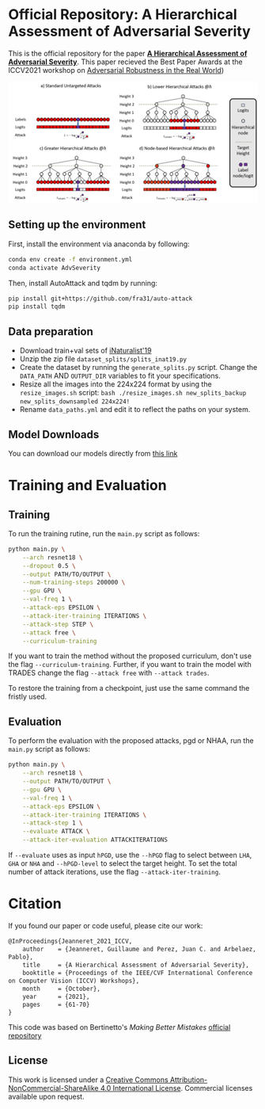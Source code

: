 # Official Repository: A Hierarchical Assessment of Adversarial Severity

This is the official repository for the paper [**A Hierarchical Assessment of Adversarial Severity**](https://openaccess.thecvf.com/content/ICCV2021W/AROW/html/Jeanneret_A_Hierarchical_Assessment_of_Adversarial_Severity_ICCVW_2021_paper.html). This paper recieved the Best Paper Awards at the ICCV2021 workshop on [Adversarial Robustness in the Real World](https://iccv21-adv-workshop.github.io/))

![Hierarchical Adversarial Attacks](images/h-attacks.png)

## Setting up the environment

First, install the environment via anaconda by following:
```bash
conda env create -f environment.yml
conda activate AdvSeverity
```

Then, install AutoAttack and tqdm by running:
```bash
pip install git+https://github.com/fra31/auto-attack
pip install tqdm
```

## Data preparation

 * Download train+val sets of [iNaturalist'19](https://www.kaggle.com/c/inaturalist-2019-fgvc6)
 * Unzip the zip file `dataset_splits/splits_inat19.py`
 * Create the dataset by running the `generate_splits.py` script. Change the `DATA_PATH` AND `OUTPUT_DIR` variables to fit your specifications.
 * Resize all the images into the 224x224 format by using the `resize_images.sh` script: `bash ./resize_images.sh new_splits_backup new_splits_downsampled 224x224!`
 * Rename `data_paths.yml` and edit it to reflect the paths on your system. 


## Model Downloads

You can download our models directly from [this link](https://drive.google.com/drive/folders/1_zML-8HPzU4D1b8kSmx4jg0OdadULp0y?usp=sharing)

# Training and Evaluation

## Training

To run the training rutine, run the `main.py` script as follows:

```bash
python main.py \
    --arch resnet18 \
    --dropout 0.5 \
    --output PATH/TO/OUTPUT \
    --num-training-steps 200000 \
    --gpu GPU \
    --val-freq 1 \
    --attack-eps EPSILON \
    --attack-iter-training ITERATIONS \
    --attack-step STEP \
    --attack free \
    --curriculum-training
```

If you want to train the method without the proposed curriculum, don't use the flag `--curriculum-training`. Further, if you want to train the model with TRADES change the flag `--attack free` with `--attack trades`.

To restore the training from a checkpoint, just use the same command the fristly used.

## Evaluation

To perform the evaluation with the proposed attacks, pgd or NHAA, run the `main.py` script as follows:

```bash
python main.py \
    --arch resnet18 \
    --output PATH/TO/OUTPUT \
    --gpu GPU \
    --val-freq 1 \
    --attack-eps EPSILON \
    --attack-iter-training ITERATIONS \
    --attack-step 1 \
    --evaluate ATTACK \
    --attack-iter-evaluation ATTACKITERATIONS
```

If `--evaluate` uses as input `hPGD`, use the `--hPGD` flag to select between `LHA`, `GHA` or `NHA` and `--hPGD-level` to select the target height. To set the total number of attack iterations, use the flag `--attack-iter-training`.

# Citation

If you found our paper or code useful, please cite our work:

```
@InProceedings{Jeanneret_2021_ICCV,
    author    = {Jeanneret, Guillaume and Perez, Juan C. and Arbelaez, Pablo},
    title     = {A Hierarchical Assessment of Adversarial Severity},
    booktitle = {Proceedings of the IEEE/CVF International Conference on Computer Vision (ICCV) Workshops},
    month     = {October},
    year      = {2021},
    pages     = {61-70}
}
```

This code was based on Bertinetto's *Making Better Mistakes* [official repository](https://github.com/fiveai/making-better-mistakes)

## License

This work is licensed under a [Creative Commons Attribution-NonCommercial-ShareAlike 4.0 International License](https://creativecommons.org/licenses/by-nc-sa/4.0/).
Commercial licenses available upon request.

